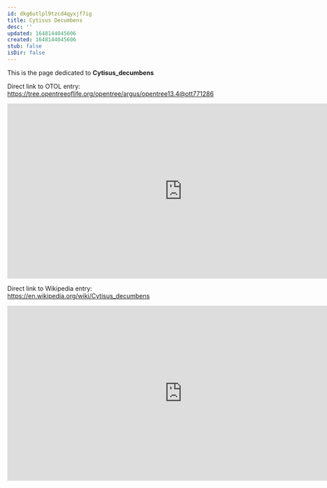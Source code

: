 ```yaml
---
id: dkg6utlpl9tzcd4qyxjf7ig
title: Cytisus Decumbens
desc: ''
updated: 1648144045606
created: 1648144045606
stub: false
isDir: false
---
```

This is the page dedicated to **Cytisus_decumbens**


Direct link to OTOL entry: https://tree.opentreeoflife.org/opentree/argus/opentree13.4@ott771286



<html>
    <body>
    <iframe src="https://tree.opentreeoflife.org/opentree/argus/opentree13.4@ott771286"
    width="800" height="400" frameborder="0" allowfullscreen> </iframe>
    </body>
</html>
    


Direct link to Wikipedia entry: https://en.wikipedia.org/wiki/Cytisus_decumbens



<html>
    <body>
    <iframe src="https://en.wikipedia.org/wiki/Cytisus_decumbens"
    width="800" height="400" frameborder="0" allowfullscreen> </iframe>
    </body>
</html>
    
